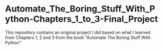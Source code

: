 # Automate_The_Boring_Stuff_With_Python-Chapters_1_to_3-Final_Project
This repository contains an original project I did based on what I learned from Chapters 1, 2 and 3 from the book "Automate The Boring Stuff With Python"
